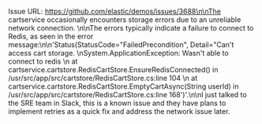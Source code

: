 Issue URL: https://github.com/elastic/demos/issues/3688\n\nThe cartservice occasionally encounters storage errors due to an unreliable network connection. \n\nThe errors typically indicate a failure to connect to Redis, as seen in the error message:\n\n'Status(StatusCode=\"FailedPrecondition\", Detail=\"Can't access cart storage. \nSystem.ApplicationException: Wasn't able to connect to redis \n at cartservice.cartstore.RedisCartStore.EnsureRedisConnected() in /usr/src/app/src/cartstore/RedisCartStore.cs:line 104 \n at cartservice.cartstore.RedisCartStore.EmptyCartAsync(String userId) in /usr/src/app/src/cartstore/RedisCartStore.cs:line 168')'.\n\nI just talked to the SRE team in Slack, this is a known issue and they have plans to implement retries as a quick fix and address the network issue later.
